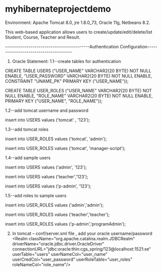 # myhibernateprojectdemo

Environment: Apache Tomcat 8.0, jre 1.8.0_73, Oracle 11g, Netbeans 8.2.

This web-based application allows users to create/update/edit/delete/list Student, Course, Teacher and Result. 

-------------------------------------------Authentication Configuration---------------------------------------

1. Oracle Statement:
1.1--create tables for authentication

CREATE TABLE USERS
   ("USER_NAME" VARCHAR2(20 BYTE) NOT NULL ENABLE, 
	"USER_PASSWORD" VARCHAR2(20 BYTE) NOT NULL ENABLE, 
	 CONSTRAINT "UNAME_PK" PRIMARY KEY ("USER_NAME"));
 
 CREATE TABLE USER_ROLES 
   ("USER_NAME" VARCHAR2(20 BYTE) NOT NULL ENABLE, 
	"ROLE_NAME" VARCHAR2(20 BYTE) NOT NULL ENABLE, 
	 PRIMARY KEY ("USER_NAME", "ROLE_NAME"));

1.2--add tomcat username and password


insert into USERS values ('tomcat' , '123');

1.3--add tomcat roles

insert into USER_ROLES values ('tomcat', 'admin');

insert into USER_ROLES values ('tomcat', 'manager-script');

1.4--add sample users

insert into USERS values ('admin', '123');

insert into USERS values ('teacher','123');

insert into USERS values ('p-admin', '123');

1.5--add roles to sample users

insert into USER_ROLES values ('admin','admin');

insert into USER_ROLES values ('teacher','teacher');

insert into USER_ROLES values ('p-admin','programAdmin');


2. In tomcat – conf/server.xml file , add your oracle username/password
	 <Realm className="org.apache.catalina.realm.JDBCRealm“ 	driverName="oracle.jdbc.driver.OracleDriver“ 	connectionURL="jdbc:oracle:thin:cgs_spring/123@localhost:1521:xe“ 			userTable="users" userNameCol="user_name" userCredCol="user_password“ 	userRoleTable="user_roles" roleNameCol="role_name"/>
